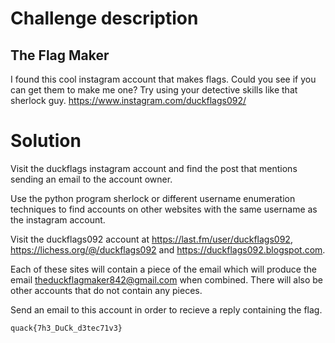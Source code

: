 # Challenge description

## The Flag Maker

I found this cool instagram account that makes flags.
Could you see if you can get them to make me one?
Try using your detective skills like that sherlock guy.
<https://www.instagram.com/duckflags092/>

# Solution

Visit the duckflags instagram account and find the post that mentions sending an email to the account owner.

Use the python program sherlock or different username enumeration techniques to find accounts on other websites with the same username as the instagram account.

Visit the duckflags092 account at <https://last.fm/user/duckflags092>, <https://lichess.org/@/duckflags092> and <https://duckflags092.blogspot.com>.

Each of these sites will contain a piece of the email which will produce the email <theduckflagmaker842@gmail.com> when combined. There will also be other accounts that do not contain any pieces.

Send an email to this account in order to recieve a reply containing the flag.

`quack{7h3_DuCk_d3tec71v3}`
